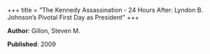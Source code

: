 +++
title = "The Kennedy Assassination - 24 Hours After: Lyndon B. Johnson’s Pivotal First Day as President"
+++



**Author**: Gillon, Steven M.

**Published**: 2009

